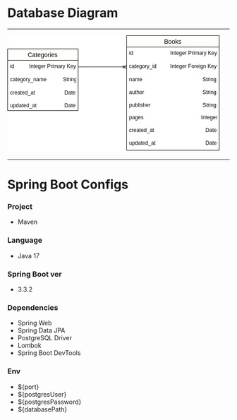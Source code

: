 # Database Diagram

***

![Bookshelf_DBDiagram.png](Images/Bookshelf_DBDiagram.png)

***

# Spring Boot Configs

### Project
- Maven

### Language
- Java 17

### Spring Boot ver
- 3.3.2

### Dependencies
- Spring Web
- Spring Data JPA
- PostgreSQL Driver
- Lombok
- Spring Boot DevTools

### Env

- ${port}
- ${postgresUser}
- ${postgresPassword}
- ${databasePath}
